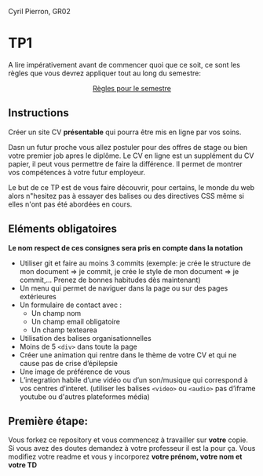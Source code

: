 Cyril Pierron, GR02

# TP1

A lire impérativement avant de commencer quoi que ce soit, ce sont les règles que vous devrez appliquer tout au long du semestre:

<p align="center">
 <a href="https://github.com/clementAC/Instructions-Technologies-Web-OCRES-Ing4/blob/master/README.md">Règles pour le semestre</a>
</p>

## Instructions

Créer un site CV **présentable** qui pourra être mis en ligne par vos soins. 

Dasn un futur proche vous allez postuler pour des offres de stage ou bien votre premier job apres le diplôme. Le CV en ligne est un supplément du CV papier, il peut vous permettre de faire la différence. Il permet de montrer vos compétences à votre futur employeur.

Le but de ce TP est de vous faire découvrir, pour certains, le monde du web alors n"hesitez pas à essayer des balises ou des directives CSS même si elles n'ont pas été abordées en cours.

## Eléments obligatoires

**Le nom respect de ces consignes sera pris en compte dans la notation**

* Utiliser git et faire au moins 3 commits (exemple: je crée le structure de mon document => je commit, je crée le style de mon document => je commit,... Prenez de bonnes habitudes dès maintenant)
* Un menu qui permet de naviguer dans la page ou sur des pages extérieures
* Un formulaire de contact avec :
  * Un champ nom
  * Un champ email obligatoire
  * Un champ textearea
* Utilisation des balises organisationnelles
* Moins de 5 `<div>` dans toute la page
* Créer une animation qui rentre dans le thème de votre CV et qui ne cause pas de crise d’épilepsie
* Une image de préférence de vous
* L’integration habile d’une vidéo ou d’un son/musique qui correspond à vos centres d’interet. (utiliser les balises `<video>` ou `<audio>` pas d’iframe youtube ou d'autres plateformes média)

## Première étape:

  Vous forkez ce repository et vous commencez à travailler sur **votre** copie. Si vous avez des doutes demandez à votre professeur il est la pour ça.
  Vous modifiez votre readme et vous y incorporez **votre prénom, votre nom et votre TD**
